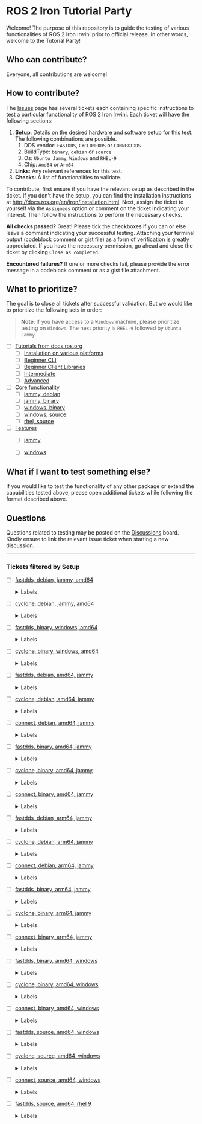 # ROS 2 Iron Tutorial Party
Welcome! The purpose of this repository is to guide the testing of various functionalities of ROS 2 Iron Irwini prior to official release.
In other words, welcome to the Tutorial Party!

## Who can contribute?
Everyone, all contributions are welcome!

## How to contribute?
The [Issues](https://github.com/osrf/ros2_test_cases/issues) page has several tickets each containing specific instructions to test a particular functionality of ROS 2 Iron Irwini.
Each ticket will have the following sections:

1. **Setup**: Details on the desired hardware and software setup for this test. The following combinations are possible.
   1. DDS vendor: `FASTDDS`, `CYCLONEDDS` or `CONNEXTDDS`
   2. BuildType: `binary`, `debian` or `source`
   3. Os: `Ubuntu Jammy`, `Windows` and `RHEL-9`
   4. Chip: `Amd64` or `Arm64`
2. **Links**: Any relevant references for this test.
3. **Checks**: A list of functionalities to validate.

To contribute, first ensure if you have the relevant setup as described in the ticket.
If you don't have the setup, you can find the installation instructions at http://docs.ros.org/en/iron/Installation.html.
Next, assign the ticket to yourself via the `Assignees` option or comment on the ticket indicating your interest.
Then follow the instructions to perform the necessary checks.

**All checks passed?**
Great! Please tick the checkboxes if you can or else leave a comment indicating your successful testing. Attaching your terminal output (codeblock comment or gist file) as a form of verification is greatly appreciated.
If you have the necessary permission, go ahead and close the ticket by clicking `Close as completed`.

**Encountered failures?**
If one or more checks fail, please provide the error message in a codeblock comment or as a gist file attachment.

## What to prioritize?
The goal is to close all tickets after successful validation. But we would like to prioritize the following sets in order:

> **Note**: If you have access to a `Windows` machine, please prioritize testing on `Windows`. The next priority is `RHEL-9` followed by `Ubuntu Jammy`.

- [ ] [Tutorials from docs.ros.org](https://github.com/osrf/ros2_test_cases/issues?q=is%3Aissue+is%3Aopen+label%3Adocs)
  - [ ] [Installation on various platforms](https://github.com/osrf/ros2_test_cases/issues?q=is%3Aissue+is%3Aopen+label%3Ainstallation+)
  - [ ] [Beginner CLI](https://github.com/osrf/ros2_test_cases/issues?q=is%3Aopen+label%3Adocs+label%3Abeginner-cli-tools+)
  - [ ] [Beginner Client Libraries](https://github.com/osrf/ros2_test_cases/issues?q=is%3Aopen+label%3Adocs+label%3Abeginner-client-libraries+)
  - [ ] [Intermediate](https://github.com/osrf/ros2_test_cases/issues?q=is%3Aopen+label%3Adocs+label%3Aintermediate+)
  - [ ] [Advanced](https://github.com/osrf/ros2_test_cases/issues?q=is%3Aopen+label%3Adocs+label%3Aadvanced+)
- [ ] [Core functionality](https://github.com/osrf/ros2_test_cases/labels/core)
  - [ ] [jammy, debian](https://github.com/osrf/ros2_test_cases/issues?q=is%3Aissue+is%3Aopen+label%3Acore+label%3Ajammy+label%3Adebian)
  - [ ] [jammy, binary](https://github.com/osrf/ros2_test_cases/issues?q=is%3Aissue+is%3Aopen+label%3Acore+label%3Ajammy+label%3Abinary+)
  - [ ] [windows, binary](https://github.com/osrf/ros2_test_cases/issues?q=is%3Aissue+is%3Aopen+label%3Acore+label%3Awindows+label%3Abinary)
  - [ ] [windows, source]()
  - [ ] [rhel, source](https://github.com/osrf/ros2_test_cases/issues?q=is%3Aissue+is%3Aopen+label%3Acore+label%3A%22rhel+9%22+)
- [ ] [Features](https://github.com/osrf/ros2_test_cases/issues?q=is%3Aissue+is%3Aopen+label%3Afeature+)
  - [ ] [jammy](https://github.com/osrf/ros2_test_cases/issues?q=is%3Aissue+is%3Aopen+label%3Afeature+label%3Ajammy+)
  - [ ] [windows](https://github.com/osrf/ros2_test_cases/issues?q=is%3Aissue+is%3Aopen+label%3Afeature+label%3Awindows+)


## What if I want to test something else?
If you would like to test the functionality of any other package or extend the capabilities tested above, please open additional tickets while following the format described above.

## Questions
Questions related to testing may be posted on the [Discussions](https://github.com/osrf/ros2_test_cases/discussions) board. Kindly ensure to link the relevant issue ticket when starting a new discussion.

---

### Tickets filtered by Setup
- [ ] [fastdds, debian, jammy, amd64](https://github.com/osrf/ros2_test_cases/issues?q=is%3Aissue+is%3Aopen+label:%22fastdds%22+label:%22debian%22+label:%22jammy%22+label:%22amd64%22+label:%22generation-1%22)

  <details><summary>Labels</summary>

  - [ ] [tutorials](https://github.com/osrf/ros2_test_cases/issues?q=is%3Aissue+is%3Aopen+label:%22fastdds%22+label:%22debian%22+label:%22jammy%22+label:%22amd64%22+label:%22generation-1%22+label:%22tutorials%22)
  - [ ] [advanced](https://github.com/osrf/ros2_test_cases/issues?q=is%3Aissue+is%3Aopen+label:%22fastdds%22+label:%22debian%22+label:%22jammy%22+label:%22amd64%22+label:%22generation-1%22+label:%22advanced%22)
  - [ ] [security](https://github.com/osrf/ros2_test_cases/issues?q=is%3Aissue+is%3Aopen+label:%22fastdds%22+label:%22debian%22+label:%22jammy%22+label:%22amd64%22+label:%22generation-1%22+label:%22security%22)
  - [ ] [docs](https://github.com/osrf/ros2_test_cases/issues?q=is%3Aissue+is%3Aopen+label:%22fastdds%22+label:%22debian%22+label:%22jammy%22+label:%22amd64%22+label:%22generation-1%22+label:%22docs%22)
  - [ ] [intermediate](https://github.com/osrf/ros2_test_cases/issues?q=is%3Aissue+is%3Aopen+label:%22fastdds%22+label:%22debian%22+label:%22jammy%22+label:%22amd64%22+label:%22generation-1%22+label:%22intermediate%22)
  - [ ] [tf2](https://github.com/osrf/ros2_test_cases/issues?q=is%3Aissue+is%3Aopen+label:%22fastdds%22+label:%22debian%22+label:%22jammy%22+label:%22amd64%22+label:%22generation-1%22+label:%22tf2%22)
  - [ ] [urdf](https://github.com/osrf/ros2_test_cases/issues?q=is%3Aissue+is%3Aopen+label:%22fastdds%22+label:%22debian%22+label:%22jammy%22+label:%22amd64%22+label:%22generation-1%22+label:%22urdf%22)
  - [ ] [miscellaneous](https://github.com/osrf/ros2_test_cases/issues?q=is%3Aissue+is%3Aopen+label:%22fastdds%22+label:%22debian%22+label:%22jammy%22+label:%22amd64%22+label:%22generation-1%22+label:%22miscellaneous%22)
  - [ ] [testing](https://github.com/osrf/ros2_test_cases/issues?q=is%3Aissue+is%3Aopen+label:%22fastdds%22+label:%22debian%22+label:%22jammy%22+label:%22amd64%22+label:%22generation-1%22+label:%22testing%22)
  - [ ] [beginner-client-libraries](https://github.com/osrf/ros2_test_cases/issues?q=is%3Aissue+is%3Aopen+label:%22fastdds%22+label:%22debian%22+label:%22jammy%22+label:%22amd64%22+label:%22generation-1%22+label:%22beginner-client-libraries%22)
  - [ ] [beginner-cli-tools](https://github.com/osrf/ros2_test_cases/issues?q=is%3Aissue+is%3Aopen+label:%22fastdds%22+label:%22debian%22+label:%22jammy%22+label:%22amd64%22+label:%22generation-1%22+label:%22beginner-cli-tools%22)
  - [ ] [demos](https://github.com/osrf/ros2_test_cases/issues?q=is%3Aissue+is%3Aopen+label:%22fastdds%22+label:%22debian%22+label:%22jammy%22+label:%22amd64%22+label:%22generation-1%22+label:%22demos%22)
  - [ ] [writing-an-action-server-client](https://github.com/osrf/ros2_test_cases/issues?q=is%3Aissue+is%3Aopen+label:%22fastdds%22+label:%22debian%22+label:%22jammy%22+label:%22amd64%22+label:%22generation-1%22+label:%22writing-an-action-server-client%22)
  - [ ] [creating-a-workspace](https://github.com/osrf/ros2_test_cases/issues?q=is%3Aissue+is%3Aopen+label:%22fastdds%22+label:%22debian%22+label:%22jammy%22+label:%22amd64%22+label:%22generation-1%22+label:%22creating-a-workspace%22)
  - [ ] [actions](https://github.com/osrf/ros2_test_cases/issues?q=is%3Aissue+is%3Aopen+label:%22fastdds%22+label:%22debian%22+label:%22jammy%22+label:%22amd64%22+label:%22generation-1%22+label:%22actions%22)
  - [ ] [discovery-server](https://github.com/osrf/ros2_test_cases/issues?q=is%3Aissue+is%3Aopen+label:%22fastdds%22+label:%22debian%22+label:%22jammy%22+label:%22amd64%22+label:%22generation-1%22+label:%22discovery-server%22)
  - [ ] [fastdds-configuration](https://github.com/osrf/ros2_test_cases/issues?q=is%3Aissue+is%3Aopen+label:%22fastdds%22+label:%22debian%22+label:%22jammy%22+label:%22amd64%22+label:%22generation-1%22+label:%22fastdds-configuration%22)
  - [ ] [simulators](https://github.com/osrf/ros2_test_cases/issues?q=is%3Aissue+is%3Aopen+label:%22fastdds%22+label:%22debian%22+label:%22jammy%22+label:%22amd64%22+label:%22generation-1%22+label:%22simulators%22)
  - [ ] [introducing-turtlesim](https://github.com/osrf/ros2_test_cases/issues?q=is%3Aissue+is%3Aopen+label:%22fastdds%22+label:%22debian%22+label:%22jammy%22+label:%22amd64%22+label:%22generation-1%22+label:%22introducing-turtlesim%22)
  - [ ] [ros2bag](https://github.com/osrf/ros2_test_cases/issues?q=is%3Aissue+is%3Aopen+label:%22fastdds%22+label:%22debian%22+label:%22jammy%22+label:%22amd64%22+label:%22generation-1%22+label:%22ros2bag%22)
  - [ ] [recording-and-playing-back-data](https://github.com/osrf/ros2_test_cases/issues?q=is%3Aissue+is%3Aopen+label:%22fastdds%22+label:%22debian%22+label:%22jammy%22+label:%22amd64%22+label:%22generation-1%22+label:%22recording-and-playing-back-data%22)
  - [ ] [ignition](https://github.com/osrf/ros2_test_cases/issues?q=is%3Aissue+is%3Aopen+label:%22fastdds%22+label:%22debian%22+label:%22jammy%22+label:%22amd64%22+label:%22generation-1%22+label:%22ignition%22)
  - [ ] [topic-statistics-tutorial](https://github.com/osrf/ros2_test_cases/issues?q=is%3Aissue+is%3Aopen+label:%22fastdds%22+label:%22debian%22+label:%22jammy%22+label:%22amd64%22+label:%22generation-1%22+label:%22topic-statistics-tutorial%22)
  - [ ] [understanding-ros2-actions](https://github.com/osrf/ros2_test_cases/issues?q=is%3Aissue+is%3Aopen+label:%22fastdds%22+label:%22debian%22+label:%22jammy%22+label:%22amd64%22+label:%22generation-1%22+label:%22understanding-ros2-actions%22)
  - [ ] [understanding-ros2-nodes](https://github.com/osrf/ros2_test_cases/issues?q=is%3Aissue+is%3Aopen+label:%22fastdds%22+label:%22debian%22+label:%22jammy%22+label:%22amd64%22+label:%22generation-1%22+label:%22understanding-ros2-nodes%22)
  - [ ] [understanding-ros2-parameters](https://github.com/osrf/ros2_test_cases/issues?q=is%3Aissue+is%3Aopen+label:%22fastdds%22+label:%22debian%22+label:%22jammy%22+label:%22amd64%22+label:%22generation-1%22+label:%22understanding-ros2-parameters%22)
  - [ ] [understanding-ros2-services](https://github.com/osrf/ros2_test_cases/issues?q=is%3Aissue+is%3Aopen+label:%22fastdds%22+label:%22debian%22+label:%22jammy%22+label:%22amd64%22+label:%22generation-1%22+label:%22understanding-ros2-services%22)
  - [ ] [understanding-ros2-topics](https://github.com/osrf/ros2_test_cases/issues?q=is%3Aissue+is%3Aopen+label:%22fastdds%22+label:%22debian%22+label:%22jammy%22+label:%22amd64%22+label:%22generation-1%22+label:%22understanding-ros2-topics%22)
  - [ ] [using-rqt-console](https://github.com/osrf/ros2_test_cases/issues?q=is%3Aissue+is%3Aopen+label:%22fastdds%22+label:%22debian%22+label:%22jammy%22+label:%22amd64%22+label:%22generation-1%22+label:%22using-rqt-console%22)
  - [ ] [ros2cli](https://github.com/osrf/ros2_test_cases/issues?q=is%3Aissue+is%3Aopen+label:%22fastdds%22+label:%22debian%22+label:%22jammy%22+label:%22amd64%22+label:%22generation-1%22+label:%22ros2cli%22)
  - [ ] [feature](https://github.com/osrf/ros2_test_cases/issues?q=is%3Aissue+is%3Aopen+label:%22fastdds%22+label:%22debian%22+label:%22jammy%22+label:%22amd64%22+label:%22generation-1%22+label:%22feature%22)
  - [ ] [ros2action](https://github.com/osrf/ros2_test_cases/issues?q=is%3Aissue+is%3Aopen+label:%22fastdds%22+label:%22debian%22+label:%22jammy%22+label:%22amd64%22+label:%22generation-1%22+label:%22ros2action%22)
  - [ ] [executable](https://github.com/osrf/ros2_test_cases/issues?q=is%3Aissue+is%3Aopen+label:%22fastdds%22+label:%22debian%22+label:%22jammy%22+label:%22amd64%22+label:%22generation-1%22+label:%22executable%22)
  - [ ] [demos-py](https://github.com/osrf/ros2_test_cases/issues?q=is%3Aissue+is%3Aopen+label:%22fastdds%22+label:%22debian%22+label:%22jammy%22+label:%22amd64%22+label:%22generation-1%22+label:%22demos-py%22)
  - [ ] [ros2component](https://github.com/osrf/ros2_test_cases/issues?q=is%3Aissue+is%3Aopen+label:%22fastdds%22+label:%22debian%22+label:%22jammy%22+label:%22amd64%22+label:%22generation-1%22+label:%22ros2component%22)
  - [ ] [ros2daemon](https://github.com/osrf/ros2_test_cases/issues?q=is%3Aissue+is%3Aopen+label:%22fastdds%22+label:%22debian%22+label:%22jammy%22+label:%22amd64%22+label:%22generation-1%22+label:%22ros2daemon%22)
  - [ ] [ros2doctor](https://github.com/osrf/ros2_test_cases/issues?q=is%3Aissue+is%3Aopen+label:%22fastdds%22+label:%22debian%22+label:%22jammy%22+label:%22amd64%22+label:%22generation-1%22+label:%22ros2doctor%22)
  - [ ] [ros2interface](https://github.com/osrf/ros2_test_cases/issues?q=is%3Aissue+is%3Aopen+label:%22fastdds%22+label:%22debian%22+label:%22jammy%22+label:%22amd64%22+label:%22generation-1%22+label:%22ros2interface%22)
  - [ ] [ros2launch](https://github.com/osrf/ros2_test_cases/issues?q=is%3Aissue+is%3Aopen+label:%22fastdds%22+label:%22debian%22+label:%22jammy%22+label:%22amd64%22+label:%22generation-1%22+label:%22ros2launch%22)
  - [ ] [ros2multicast](https://github.com/osrf/ros2_test_cases/issues?q=is%3Aissue+is%3Aopen+label:%22fastdds%22+label:%22debian%22+label:%22jammy%22+label:%22amd64%22+label:%22generation-1%22+label:%22ros2multicast%22)
  - [ ] [ros2node](https://github.com/osrf/ros2_test_cases/issues?q=is%3Aissue+is%3Aopen+label:%22fastdds%22+label:%22debian%22+label:%22jammy%22+label:%22amd64%22+label:%22generation-1%22+label:%22ros2node%22)
  - [ ] [ros2param](https://github.com/osrf/ros2_test_cases/issues?q=is%3Aissue+is%3Aopen+label:%22fastdds%22+label:%22debian%22+label:%22jammy%22+label:%22amd64%22+label:%22generation-1%22+label:%22ros2param%22)
  - [ ] [ros2pkg](https://github.com/osrf/ros2_test_cases/issues?q=is%3Aissue+is%3Aopen+label:%22fastdds%22+label:%22debian%22+label:%22jammy%22+label:%22amd64%22+label:%22generation-1%22+label:%22ros2pkg%22)
  - [ ] [ros2run](https://github.com/osrf/ros2_test_cases/issues?q=is%3Aissue+is%3Aopen+label:%22fastdds%22+label:%22debian%22+label:%22jammy%22+label:%22amd64%22+label:%22generation-1%22+label:%22ros2run%22)
  - [ ] [ros2security](https://github.com/osrf/ros2_test_cases/issues?q=is%3Aissue+is%3Aopen+label:%22fastdds%22+label:%22debian%22+label:%22jammy%22+label:%22amd64%22+label:%22generation-1%22+label:%22ros2security%22)
  - [ ] [linux](https://github.com/osrf/ros2_test_cases/issues?q=is%3Aissue+is%3Aopen+label:%22fastdds%22+label:%22debian%22+label:%22jammy%22+label:%22amd64%22+label:%22generation-1%22+label:%22linux%22)
  - [ ] [ros2service](https://github.com/osrf/ros2_test_cases/issues?q=is%3Aissue+is%3Aopen+label:%22fastdds%22+label:%22debian%22+label:%22jammy%22+label:%22amd64%22+label:%22generation-1%22+label:%22ros2service%22)
  - [ ] [ros2topic](https://github.com/osrf/ros2_test_cases/issues?q=is%3Aissue+is%3Aopen+label:%22fastdds%22+label:%22debian%22+label:%22jammy%22+label:%22amd64%22+label:%22generation-1%22+label:%22ros2topic%22)
  - [ ] [ros2wtf](https://github.com/osrf/ros2_test_cases/issues?q=is%3Aissue+is%3Aopen+label:%22fastdds%22+label:%22debian%22+label:%22jammy%22+label:%22amd64%22+label:%22generation-1%22+label:%22ros2wtf%22)
  - [ ] [lifecycle](https://github.com/osrf/ros2_test_cases/issues?q=is%3Aissue+is%3Aopen+label:%22fastdds%22+label:%22debian%22+label:%22jammy%22+label:%22amd64%22+label:%22generation-1%22+label:%22lifecycle%22)
  - [ ] [qos](https://github.com/osrf/ros2_test_cases/issues?q=is%3Aissue+is%3Aopen+label:%22fastdds%22+label:%22debian%22+label:%22jammy%22+label:%22amd64%22+label:%22generation-1%22+label:%22qos%22)
  - [ ] [ros1_bridge](https://github.com/osrf/ros2_test_cases/issues?q=is%3Aissue+is%3Aopen+label:%22fastdds%22+label:%22debian%22+label:%22jammy%22+label:%22amd64%22+label:%22generation-1%22+label:%22ros1_bridge%22)
  - [ ] [development](https://github.com/osrf/ros2_test_cases/issues?q=is%3Aissue+is%3Aopen+label:%22fastdds%22+label:%22debian%22+label:%22jammy%22+label:%22amd64%22+label:%22generation-1%22+label:%22development%22)
  - [ ] [topic_monitor](https://github.com/osrf/ros2_test_cases/issues?q=is%3Aissue+is%3Aopen+label:%22fastdds%22+label:%22debian%22+label:%22jammy%22+label:%22amd64%22+label:%22generation-1%22+label:%22topic_monitor%22)

  </details>

- [ ] [cyclone, debian, jammy, amd64](https://github.com/osrf/ros2_test_cases/issues?q=is%3Aissue+is%3Aopen+label:%22cyclone%22+label:%22debian%22+label:%22jammy%22+label:%22amd64%22+label:%22generation-1%22)

  <details><summary>Labels</summary>

  - [ ] [ros2cli](https://github.com/osrf/ros2_test_cases/issues?q=is%3Aissue+is%3Aopen+label:%22cyclone%22+label:%22debian%22+label:%22jammy%22+label:%22amd64%22+label:%22generation-1%22+label:%22ros2cli%22)
  - [ ] [feature](https://github.com/osrf/ros2_test_cases/issues?q=is%3Aissue+is%3Aopen+label:%22cyclone%22+label:%22debian%22+label:%22jammy%22+label:%22amd64%22+label:%22generation-1%22+label:%22feature%22)
  - [ ] [ros2action](https://github.com/osrf/ros2_test_cases/issues?q=is%3Aissue+is%3Aopen+label:%22cyclone%22+label:%22debian%22+label:%22jammy%22+label:%22amd64%22+label:%22generation-1%22+label:%22ros2action%22)
  - [ ] [executable](https://github.com/osrf/ros2_test_cases/issues?q=is%3Aissue+is%3Aopen+label:%22cyclone%22+label:%22debian%22+label:%22jammy%22+label:%22amd64%22+label:%22generation-1%22+label:%22executable%22)
  - [ ] [demos-py](https://github.com/osrf/ros2_test_cases/issues?q=is%3Aissue+is%3Aopen+label:%22cyclone%22+label:%22debian%22+label:%22jammy%22+label:%22amd64%22+label:%22generation-1%22+label:%22demos-py%22)
  - [ ] [ros2bag](https://github.com/osrf/ros2_test_cases/issues?q=is%3Aissue+is%3Aopen+label:%22cyclone%22+label:%22debian%22+label:%22jammy%22+label:%22amd64%22+label:%22generation-1%22+label:%22ros2bag%22)
  - [ ] [ros2component](https://github.com/osrf/ros2_test_cases/issues?q=is%3Aissue+is%3Aopen+label:%22cyclone%22+label:%22debian%22+label:%22jammy%22+label:%22amd64%22+label:%22generation-1%22+label:%22ros2component%22)
  - [ ] [ros2daemon](https://github.com/osrf/ros2_test_cases/issues?q=is%3Aissue+is%3Aopen+label:%22cyclone%22+label:%22debian%22+label:%22jammy%22+label:%22amd64%22+label:%22generation-1%22+label:%22ros2daemon%22)
  - [ ] [ros2doctor](https://github.com/osrf/ros2_test_cases/issues?q=is%3Aissue+is%3Aopen+label:%22cyclone%22+label:%22debian%22+label:%22jammy%22+label:%22amd64%22+label:%22generation-1%22+label:%22ros2doctor%22)
  - [ ] [ros2interface](https://github.com/osrf/ros2_test_cases/issues?q=is%3Aissue+is%3Aopen+label:%22cyclone%22+label:%22debian%22+label:%22jammy%22+label:%22amd64%22+label:%22generation-1%22+label:%22ros2interface%22)
  - [ ] [ros2launch](https://github.com/osrf/ros2_test_cases/issues?q=is%3Aissue+is%3Aopen+label:%22cyclone%22+label:%22debian%22+label:%22jammy%22+label:%22amd64%22+label:%22generation-1%22+label:%22ros2launch%22)
  - [ ] [ros2multicast](https://github.com/osrf/ros2_test_cases/issues?q=is%3Aissue+is%3Aopen+label:%22cyclone%22+label:%22debian%22+label:%22jammy%22+label:%22amd64%22+label:%22generation-1%22+label:%22ros2multicast%22)
  - [ ] [ros2node](https://github.com/osrf/ros2_test_cases/issues?q=is%3Aissue+is%3Aopen+label:%22cyclone%22+label:%22debian%22+label:%22jammy%22+label:%22amd64%22+label:%22generation-1%22+label:%22ros2node%22)
  - [ ] [ros2param](https://github.com/osrf/ros2_test_cases/issues?q=is%3Aissue+is%3Aopen+label:%22cyclone%22+label:%22debian%22+label:%22jammy%22+label:%22amd64%22+label:%22generation-1%22+label:%22ros2param%22)
  - [ ] [ros2pkg](https://github.com/osrf/ros2_test_cases/issues?q=is%3Aissue+is%3Aopen+label:%22cyclone%22+label:%22debian%22+label:%22jammy%22+label:%22amd64%22+label:%22generation-1%22+label:%22ros2pkg%22)
  - [ ] [ros2run](https://github.com/osrf/ros2_test_cases/issues?q=is%3Aissue+is%3Aopen+label:%22cyclone%22+label:%22debian%22+label:%22jammy%22+label:%22amd64%22+label:%22generation-1%22+label:%22ros2run%22)
  - [ ] [ros2security](https://github.com/osrf/ros2_test_cases/issues?q=is%3Aissue+is%3Aopen+label:%22cyclone%22+label:%22debian%22+label:%22jammy%22+label:%22amd64%22+label:%22generation-1%22+label:%22ros2security%22)
  - [ ] [linux](https://github.com/osrf/ros2_test_cases/issues?q=is%3Aissue+is%3Aopen+label:%22cyclone%22+label:%22debian%22+label:%22jammy%22+label:%22amd64%22+label:%22generation-1%22+label:%22linux%22)
  - [ ] [ros2service](https://github.com/osrf/ros2_test_cases/issues?q=is%3Aissue+is%3Aopen+label:%22cyclone%22+label:%22debian%22+label:%22jammy%22+label:%22amd64%22+label:%22generation-1%22+label:%22ros2service%22)
  - [ ] [ros2topic](https://github.com/osrf/ros2_test_cases/issues?q=is%3Aissue+is%3Aopen+label:%22cyclone%22+label:%22debian%22+label:%22jammy%22+label:%22amd64%22+label:%22generation-1%22+label:%22ros2topic%22)
  - [ ] [ros2wtf](https://github.com/osrf/ros2_test_cases/issues?q=is%3Aissue+is%3Aopen+label:%22cyclone%22+label:%22debian%22+label:%22jammy%22+label:%22amd64%22+label:%22generation-1%22+label:%22ros2wtf%22)
  - [ ] [lifecycle](https://github.com/osrf/ros2_test_cases/issues?q=is%3Aissue+is%3Aopen+label:%22cyclone%22+label:%22debian%22+label:%22jammy%22+label:%22amd64%22+label:%22generation-1%22+label:%22lifecycle%22)
  - [ ] [qos](https://github.com/osrf/ros2_test_cases/issues?q=is%3Aissue+is%3Aopen+label:%22cyclone%22+label:%22debian%22+label:%22jammy%22+label:%22amd64%22+label:%22generation-1%22+label:%22qos%22)
  - [ ] [ros1_bridge](https://github.com/osrf/ros2_test_cases/issues?q=is%3Aissue+is%3Aopen+label:%22cyclone%22+label:%22debian%22+label:%22jammy%22+label:%22amd64%22+label:%22generation-1%22+label:%22ros1_bridge%22)
  - [ ] [development](https://github.com/osrf/ros2_test_cases/issues?q=is%3Aissue+is%3Aopen+label:%22cyclone%22+label:%22debian%22+label:%22jammy%22+label:%22amd64%22+label:%22generation-1%22+label:%22development%22)
  - [ ] [topic_monitor](https://github.com/osrf/ros2_test_cases/issues?q=is%3Aissue+is%3Aopen+label:%22cyclone%22+label:%22debian%22+label:%22jammy%22+label:%22amd64%22+label:%22generation-1%22+label:%22topic_monitor%22)

  </details>

- [ ] [fastdds, binary, windows, amd64](https://github.com/osrf/ros2_test_cases/issues?q=is%3Aissue+is%3Aopen+label:%22fastdds%22+label:%22binary%22+label:%22windows%22+label:%22amd64%22+label:%22generation-1%22)

  <details><summary>Labels</summary>

  - [ ] [ros2cli](https://github.com/osrf/ros2_test_cases/issues?q=is%3Aissue+is%3Aopen+label:%22fastdds%22+label:%22binary%22+label:%22windows%22+label:%22amd64%22+label:%22generation-1%22+label:%22ros2cli%22)
  - [ ] [feature](https://github.com/osrf/ros2_test_cases/issues?q=is%3Aissue+is%3Aopen+label:%22fastdds%22+label:%22binary%22+label:%22windows%22+label:%22amd64%22+label:%22generation-1%22+label:%22feature%22)
  - [ ] [ros2action](https://github.com/osrf/ros2_test_cases/issues?q=is%3Aissue+is%3Aopen+label:%22fastdds%22+label:%22binary%22+label:%22windows%22+label:%22amd64%22+label:%22generation-1%22+label:%22ros2action%22)
  - [ ] [executable](https://github.com/osrf/ros2_test_cases/issues?q=is%3Aissue+is%3Aopen+label:%22fastdds%22+label:%22binary%22+label:%22windows%22+label:%22amd64%22+label:%22generation-1%22+label:%22executable%22)
  - [ ] [demos-py](https://github.com/osrf/ros2_test_cases/issues?q=is%3Aissue+is%3Aopen+label:%22fastdds%22+label:%22binary%22+label:%22windows%22+label:%22amd64%22+label:%22generation-1%22+label:%22demos-py%22)
  - [ ] [ros2bag](https://github.com/osrf/ros2_test_cases/issues?q=is%3Aissue+is%3Aopen+label:%22fastdds%22+label:%22binary%22+label:%22windows%22+label:%22amd64%22+label:%22generation-1%22+label:%22ros2bag%22)
  - [ ] [ros2component](https://github.com/osrf/ros2_test_cases/issues?q=is%3Aissue+is%3Aopen+label:%22fastdds%22+label:%22binary%22+label:%22windows%22+label:%22amd64%22+label:%22generation-1%22+label:%22ros2component%22)
  - [ ] [ros2daemon](https://github.com/osrf/ros2_test_cases/issues?q=is%3Aissue+is%3Aopen+label:%22fastdds%22+label:%22binary%22+label:%22windows%22+label:%22amd64%22+label:%22generation-1%22+label:%22ros2daemon%22)
  - [ ] [ros2doctor](https://github.com/osrf/ros2_test_cases/issues?q=is%3Aissue+is%3Aopen+label:%22fastdds%22+label:%22binary%22+label:%22windows%22+label:%22amd64%22+label:%22generation-1%22+label:%22ros2doctor%22)
  - [ ] [ros2interface](https://github.com/osrf/ros2_test_cases/issues?q=is%3Aissue+is%3Aopen+label:%22fastdds%22+label:%22binary%22+label:%22windows%22+label:%22amd64%22+label:%22generation-1%22+label:%22ros2interface%22)
  - [ ] [ros2launch](https://github.com/osrf/ros2_test_cases/issues?q=is%3Aissue+is%3Aopen+label:%22fastdds%22+label:%22binary%22+label:%22windows%22+label:%22amd64%22+label:%22generation-1%22+label:%22ros2launch%22)
  - [ ] [ros2multicast](https://github.com/osrf/ros2_test_cases/issues?q=is%3Aissue+is%3Aopen+label:%22fastdds%22+label:%22binary%22+label:%22windows%22+label:%22amd64%22+label:%22generation-1%22+label:%22ros2multicast%22)
  - [ ] [ros2node](https://github.com/osrf/ros2_test_cases/issues?q=is%3Aissue+is%3Aopen+label:%22fastdds%22+label:%22binary%22+label:%22windows%22+label:%22amd64%22+label:%22generation-1%22+label:%22ros2node%22)
  - [ ] [ros2param](https://github.com/osrf/ros2_test_cases/issues?q=is%3Aissue+is%3Aopen+label:%22fastdds%22+label:%22binary%22+label:%22windows%22+label:%22amd64%22+label:%22generation-1%22+label:%22ros2param%22)
  - [ ] [ros2pkg](https://github.com/osrf/ros2_test_cases/issues?q=is%3Aissue+is%3Aopen+label:%22fastdds%22+label:%22binary%22+label:%22windows%22+label:%22amd64%22+label:%22generation-1%22+label:%22ros2pkg%22)
  - [ ] [ros2run](https://github.com/osrf/ros2_test_cases/issues?q=is%3Aissue+is%3Aopen+label:%22fastdds%22+label:%22binary%22+label:%22windows%22+label:%22amd64%22+label:%22generation-1%22+label:%22ros2run%22)
  - [ ] [ros2security](https://github.com/osrf/ros2_test_cases/issues?q=is%3Aissue+is%3Aopen+label:%22fastdds%22+label:%22binary%22+label:%22windows%22+label:%22amd64%22+label:%22generation-1%22+label:%22ros2security%22)
  - [ ] [windows](https://github.com/osrf/ros2_test_cases/issues?q=is%3Aissue+is%3Aopen+label:%22fastdds%22+label:%22binary%22+label:%22windows%22+label:%22amd64%22+label:%22generation-1%22+label:%22windows%22)
  - [ ] [ros2service](https://github.com/osrf/ros2_test_cases/issues?q=is%3Aissue+is%3Aopen+label:%22fastdds%22+label:%22binary%22+label:%22windows%22+label:%22amd64%22+label:%22generation-1%22+label:%22ros2service%22)
  - [ ] [ros2topic](https://github.com/osrf/ros2_test_cases/issues?q=is%3Aissue+is%3Aopen+label:%22fastdds%22+label:%22binary%22+label:%22windows%22+label:%22amd64%22+label:%22generation-1%22+label:%22ros2topic%22)
  - [ ] [ros2wtf](https://github.com/osrf/ros2_test_cases/issues?q=is%3Aissue+is%3Aopen+label:%22fastdds%22+label:%22binary%22+label:%22windows%22+label:%22amd64%22+label:%22generation-1%22+label:%22ros2wtf%22)
  - [ ] [lifecycle](https://github.com/osrf/ros2_test_cases/issues?q=is%3Aissue+is%3Aopen+label:%22fastdds%22+label:%22binary%22+label:%22windows%22+label:%22amd64%22+label:%22generation-1%22+label:%22lifecycle%22)
  - [ ] [qos](https://github.com/osrf/ros2_test_cases/issues?q=is%3Aissue+is%3Aopen+label:%22fastdds%22+label:%22binary%22+label:%22windows%22+label:%22amd64%22+label:%22generation-1%22+label:%22qos%22)
  - [ ] [ros1_bridge](https://github.com/osrf/ros2_test_cases/issues?q=is%3Aissue+is%3Aopen+label:%22fastdds%22+label:%22binary%22+label:%22windows%22+label:%22amd64%22+label:%22generation-1%22+label:%22ros1_bridge%22)
  - [ ] [development](https://github.com/osrf/ros2_test_cases/issues?q=is%3Aissue+is%3Aopen+label:%22fastdds%22+label:%22binary%22+label:%22windows%22+label:%22amd64%22+label:%22generation-1%22+label:%22development%22)
  - [ ] [topic_monitor](https://github.com/osrf/ros2_test_cases/issues?q=is%3Aissue+is%3Aopen+label:%22fastdds%22+label:%22binary%22+label:%22windows%22+label:%22amd64%22+label:%22generation-1%22+label:%22topic_monitor%22)

  </details>

- [ ] [cyclone, binary, windows, amd64](https://github.com/osrf/ros2_test_cases/issues?q=is%3Aissue+is%3Aopen+label:%22cyclone%22+label:%22binary%22+label:%22windows%22+label:%22amd64%22+label:%22generation-1%22)

  <details><summary>Labels</summary>

  - [ ] [ros2cli](https://github.com/osrf/ros2_test_cases/issues?q=is%3Aissue+is%3Aopen+label:%22cyclone%22+label:%22binary%22+label:%22windows%22+label:%22amd64%22+label:%22generation-1%22+label:%22ros2cli%22)
  - [ ] [feature](https://github.com/osrf/ros2_test_cases/issues?q=is%3Aissue+is%3Aopen+label:%22cyclone%22+label:%22binary%22+label:%22windows%22+label:%22amd64%22+label:%22generation-1%22+label:%22feature%22)
  - [ ] [ros2action](https://github.com/osrf/ros2_test_cases/issues?q=is%3Aissue+is%3Aopen+label:%22cyclone%22+label:%22binary%22+label:%22windows%22+label:%22amd64%22+label:%22generation-1%22+label:%22ros2action%22)
  - [ ] [executable](https://github.com/osrf/ros2_test_cases/issues?q=is%3Aissue+is%3Aopen+label:%22cyclone%22+label:%22binary%22+label:%22windows%22+label:%22amd64%22+label:%22generation-1%22+label:%22executable%22)
  - [ ] [demos-py](https://github.com/osrf/ros2_test_cases/issues?q=is%3Aissue+is%3Aopen+label:%22cyclone%22+label:%22binary%22+label:%22windows%22+label:%22amd64%22+label:%22generation-1%22+label:%22demos-py%22)
  - [ ] [ros2bag](https://github.com/osrf/ros2_test_cases/issues?q=is%3Aissue+is%3Aopen+label:%22cyclone%22+label:%22binary%22+label:%22windows%22+label:%22amd64%22+label:%22generation-1%22+label:%22ros2bag%22)
  - [ ] [ros2component](https://github.com/osrf/ros2_test_cases/issues?q=is%3Aissue+is%3Aopen+label:%22cyclone%22+label:%22binary%22+label:%22windows%22+label:%22amd64%22+label:%22generation-1%22+label:%22ros2component%22)
  - [ ] [ros2daemon](https://github.com/osrf/ros2_test_cases/issues?q=is%3Aissue+is%3Aopen+label:%22cyclone%22+label:%22binary%22+label:%22windows%22+label:%22amd64%22+label:%22generation-1%22+label:%22ros2daemon%22)
  - [ ] [ros2doctor](https://github.com/osrf/ros2_test_cases/issues?q=is%3Aissue+is%3Aopen+label:%22cyclone%22+label:%22binary%22+label:%22windows%22+label:%22amd64%22+label:%22generation-1%22+label:%22ros2doctor%22)
  - [ ] [ros2interface](https://github.com/osrf/ros2_test_cases/issues?q=is%3Aissue+is%3Aopen+label:%22cyclone%22+label:%22binary%22+label:%22windows%22+label:%22amd64%22+label:%22generation-1%22+label:%22ros2interface%22)
  - [ ] [ros2launch](https://github.com/osrf/ros2_test_cases/issues?q=is%3Aissue+is%3Aopen+label:%22cyclone%22+label:%22binary%22+label:%22windows%22+label:%22amd64%22+label:%22generation-1%22+label:%22ros2launch%22)
  - [ ] [ros2multicast](https://github.com/osrf/ros2_test_cases/issues?q=is%3Aissue+is%3Aopen+label:%22cyclone%22+label:%22binary%22+label:%22windows%22+label:%22amd64%22+label:%22generation-1%22+label:%22ros2multicast%22)
  - [ ] [ros2node](https://github.com/osrf/ros2_test_cases/issues?q=is%3Aissue+is%3Aopen+label:%22cyclone%22+label:%22binary%22+label:%22windows%22+label:%22amd64%22+label:%22generation-1%22+label:%22ros2node%22)
  - [ ] [ros2param](https://github.com/osrf/ros2_test_cases/issues?q=is%3Aissue+is%3Aopen+label:%22cyclone%22+label:%22binary%22+label:%22windows%22+label:%22amd64%22+label:%22generation-1%22+label:%22ros2param%22)
  - [ ] [ros2pkg](https://github.com/osrf/ros2_test_cases/issues?q=is%3Aissue+is%3Aopen+label:%22cyclone%22+label:%22binary%22+label:%22windows%22+label:%22amd64%22+label:%22generation-1%22+label:%22ros2pkg%22)
  - [ ] [ros2run](https://github.com/osrf/ros2_test_cases/issues?q=is%3Aissue+is%3Aopen+label:%22cyclone%22+label:%22binary%22+label:%22windows%22+label:%22amd64%22+label:%22generation-1%22+label:%22ros2run%22)
  - [ ] [ros2security](https://github.com/osrf/ros2_test_cases/issues?q=is%3Aissue+is%3Aopen+label:%22cyclone%22+label:%22binary%22+label:%22windows%22+label:%22amd64%22+label:%22generation-1%22+label:%22ros2security%22)
  - [ ] [windows](https://github.com/osrf/ros2_test_cases/issues?q=is%3Aissue+is%3Aopen+label:%22cyclone%22+label:%22binary%22+label:%22windows%22+label:%22amd64%22+label:%22generation-1%22+label:%22windows%22)
  - [ ] [ros2service](https://github.com/osrf/ros2_test_cases/issues?q=is%3Aissue+is%3Aopen+label:%22cyclone%22+label:%22binary%22+label:%22windows%22+label:%22amd64%22+label:%22generation-1%22+label:%22ros2service%22)
  - [ ] [ros2topic](https://github.com/osrf/ros2_test_cases/issues?q=is%3Aissue+is%3Aopen+label:%22cyclone%22+label:%22binary%22+label:%22windows%22+label:%22amd64%22+label:%22generation-1%22+label:%22ros2topic%22)
  - [ ] [ros2wtf](https://github.com/osrf/ros2_test_cases/issues?q=is%3Aissue+is%3Aopen+label:%22cyclone%22+label:%22binary%22+label:%22windows%22+label:%22amd64%22+label:%22generation-1%22+label:%22ros2wtf%22)
  - [ ] [lifecycle](https://github.com/osrf/ros2_test_cases/issues?q=is%3Aissue+is%3Aopen+label:%22cyclone%22+label:%22binary%22+label:%22windows%22+label:%22amd64%22+label:%22generation-1%22+label:%22lifecycle%22)
  - [ ] [qos](https://github.com/osrf/ros2_test_cases/issues?q=is%3Aissue+is%3Aopen+label:%22cyclone%22+label:%22binary%22+label:%22windows%22+label:%22amd64%22+label:%22generation-1%22+label:%22qos%22)
  - [ ] [ros1_bridge](https://github.com/osrf/ros2_test_cases/issues?q=is%3Aissue+is%3Aopen+label:%22cyclone%22+label:%22binary%22+label:%22windows%22+label:%22amd64%22+label:%22generation-1%22+label:%22ros1_bridge%22)
  - [ ] [development](https://github.com/osrf/ros2_test_cases/issues?q=is%3Aissue+is%3Aopen+label:%22cyclone%22+label:%22binary%22+label:%22windows%22+label:%22amd64%22+label:%22generation-1%22+label:%22development%22)
  - [ ] [topic_monitor](https://github.com/osrf/ros2_test_cases/issues?q=is%3Aissue+is%3Aopen+label:%22cyclone%22+label:%22binary%22+label:%22windows%22+label:%22amd64%22+label:%22generation-1%22+label:%22topic_monitor%22)

  </details>

- [ ] [fastdds, debian, amd64, jammy](https://github.com/osrf/ros2_test_cases/issues?q=is%3Aissue+is%3Aopen+label:%22fastdds%22+label:%22debian%22+label:%22amd64%22+label:%22jammy%22+label:%22generation-1%22)

  <details><summary>Labels</summary>

  - [ ] [installation](https://github.com/osrf/ros2_test_cases/issues?q=is%3Aissue+is%3Aopen+label:%22fastdds%22+label:%22debian%22+label:%22amd64%22+label:%22jammy%22+label:%22generation-1%22+label:%22installation%22)
  - [ ] [core](https://github.com/osrf/ros2_test_cases/issues?q=is%3Aissue+is%3Aopen+label:%22fastdds%22+label:%22debian%22+label:%22amd64%22+label:%22jammy%22+label:%22generation-1%22+label:%22core%22)
  - [ ] [overlays](https://github.com/osrf/ros2_test_cases/issues?q=is%3Aissue+is%3Aopen+label:%22fastdds%22+label:%22debian%22+label:%22amd64%22+label:%22jammy%22+label:%22generation-1%22+label:%22overlays%22)
  - [ ] [ros2cli](https://github.com/osrf/ros2_test_cases/issues?q=is%3Aissue+is%3Aopen+label:%22fastdds%22+label:%22debian%22+label:%22amd64%22+label:%22jammy%22+label:%22generation-1%22+label:%22ros2cli%22)
  - [ ] [local](https://github.com/osrf/ros2_test_cases/issues?q=is%3Aissue+is%3Aopen+label:%22fastdds%22+label:%22debian%22+label:%22amd64%22+label:%22jammy%22+label:%22generation-1%22+label:%22local%22)
  - [ ] [rqt](https://github.com/osrf/ros2_test_cases/issues?q=is%3Aissue+is%3Aopen+label:%22fastdds%22+label:%22debian%22+label:%22amd64%22+label:%22jammy%22+label:%22generation-1%22+label:%22rqt%22)
  - [ ] [visualization](https://github.com/osrf/ros2_test_cases/issues?q=is%3Aissue+is%3Aopen+label:%22fastdds%22+label:%22debian%22+label:%22amd64%22+label:%22jammy%22+label:%22generation-1%22+label:%22visualization%22)
  - [ ] [rviz](https://github.com/osrf/ros2_test_cases/issues?q=is%3Aissue+is%3Aopen+label:%22fastdds%22+label:%22debian%22+label:%22amd64%22+label:%22jammy%22+label:%22generation-1%22+label:%22rviz%22)

  </details>

- [ ] [cyclone, debian, amd64, jammy](https://github.com/osrf/ros2_test_cases/issues?q=is%3Aissue+is%3Aopen+label:%22cyclone%22+label:%22debian%22+label:%22amd64%22+label:%22jammy%22+label:%22generation-1%22)

  <details><summary>Labels</summary>

  - [ ] [installation](https://github.com/osrf/ros2_test_cases/issues?q=is%3Aissue+is%3Aopen+label:%22cyclone%22+label:%22debian%22+label:%22amd64%22+label:%22jammy%22+label:%22generation-1%22+label:%22installation%22)
  - [ ] [core](https://github.com/osrf/ros2_test_cases/issues?q=is%3Aissue+is%3Aopen+label:%22cyclone%22+label:%22debian%22+label:%22amd64%22+label:%22jammy%22+label:%22generation-1%22+label:%22core%22)
  - [ ] [overlays](https://github.com/osrf/ros2_test_cases/issues?q=is%3Aissue+is%3Aopen+label:%22cyclone%22+label:%22debian%22+label:%22amd64%22+label:%22jammy%22+label:%22generation-1%22+label:%22overlays%22)
  - [ ] [ros2cli](https://github.com/osrf/ros2_test_cases/issues?q=is%3Aissue+is%3Aopen+label:%22cyclone%22+label:%22debian%22+label:%22amd64%22+label:%22jammy%22+label:%22generation-1%22+label:%22ros2cli%22)
  - [ ] [local](https://github.com/osrf/ros2_test_cases/issues?q=is%3Aissue+is%3Aopen+label:%22cyclone%22+label:%22debian%22+label:%22amd64%22+label:%22jammy%22+label:%22generation-1%22+label:%22local%22)
  - [ ] [rqt](https://github.com/osrf/ros2_test_cases/issues?q=is%3Aissue+is%3Aopen+label:%22cyclone%22+label:%22debian%22+label:%22amd64%22+label:%22jammy%22+label:%22generation-1%22+label:%22rqt%22)
  - [ ] [visualization](https://github.com/osrf/ros2_test_cases/issues?q=is%3Aissue+is%3Aopen+label:%22cyclone%22+label:%22debian%22+label:%22amd64%22+label:%22jammy%22+label:%22generation-1%22+label:%22visualization%22)
  - [ ] [rviz](https://github.com/osrf/ros2_test_cases/issues?q=is%3Aissue+is%3Aopen+label:%22cyclone%22+label:%22debian%22+label:%22amd64%22+label:%22jammy%22+label:%22generation-1%22+label:%22rviz%22)

  </details>

- [ ] [connext, debian, amd64, jammy](https://github.com/osrf/ros2_test_cases/issues?q=is%3Aissue+is%3Aopen+label:%22connext%22+label:%22debian%22+label:%22amd64%22+label:%22jammy%22+label:%22generation-1%22)

  <details><summary>Labels</summary>

  - [ ] [installation](https://github.com/osrf/ros2_test_cases/issues?q=is%3Aissue+is%3Aopen+label:%22connext%22+label:%22debian%22+label:%22amd64%22+label:%22jammy%22+label:%22generation-1%22+label:%22installation%22)
  - [ ] [core](https://github.com/osrf/ros2_test_cases/issues?q=is%3Aissue+is%3Aopen+label:%22connext%22+label:%22debian%22+label:%22amd64%22+label:%22jammy%22+label:%22generation-1%22+label:%22core%22)
  - [ ] [overlays](https://github.com/osrf/ros2_test_cases/issues?q=is%3Aissue+is%3Aopen+label:%22connext%22+label:%22debian%22+label:%22amd64%22+label:%22jammy%22+label:%22generation-1%22+label:%22overlays%22)
  - [ ] [ros2cli](https://github.com/osrf/ros2_test_cases/issues?q=is%3Aissue+is%3Aopen+label:%22connext%22+label:%22debian%22+label:%22amd64%22+label:%22jammy%22+label:%22generation-1%22+label:%22ros2cli%22)
  - [ ] [local](https://github.com/osrf/ros2_test_cases/issues?q=is%3Aissue+is%3Aopen+label:%22connext%22+label:%22debian%22+label:%22amd64%22+label:%22jammy%22+label:%22generation-1%22+label:%22local%22)
  - [ ] [rqt](https://github.com/osrf/ros2_test_cases/issues?q=is%3Aissue+is%3Aopen+label:%22connext%22+label:%22debian%22+label:%22amd64%22+label:%22jammy%22+label:%22generation-1%22+label:%22rqt%22)
  - [ ] [visualization](https://github.com/osrf/ros2_test_cases/issues?q=is%3Aissue+is%3Aopen+label:%22connext%22+label:%22debian%22+label:%22amd64%22+label:%22jammy%22+label:%22generation-1%22+label:%22visualization%22)
  - [ ] [rviz](https://github.com/osrf/ros2_test_cases/issues?q=is%3Aissue+is%3Aopen+label:%22connext%22+label:%22debian%22+label:%22amd64%22+label:%22jammy%22+label:%22generation-1%22+label:%22rviz%22)

  </details>

- [ ] [fastdds, binary, amd64, jammy](https://github.com/osrf/ros2_test_cases/issues?q=is%3Aissue+is%3Aopen+label:%22fastdds%22+label:%22binary%22+label:%22amd64%22+label:%22jammy%22+label:%22generation-1%22)

  <details><summary>Labels</summary>

  - [ ] [installation](https://github.com/osrf/ros2_test_cases/issues?q=is%3Aissue+is%3Aopen+label:%22fastdds%22+label:%22binary%22+label:%22amd64%22+label:%22jammy%22+label:%22generation-1%22+label:%22installation%22)
  - [ ] [core](https://github.com/osrf/ros2_test_cases/issues?q=is%3Aissue+is%3Aopen+label:%22fastdds%22+label:%22binary%22+label:%22amd64%22+label:%22jammy%22+label:%22generation-1%22+label:%22core%22)
  - [ ] [overlays](https://github.com/osrf/ros2_test_cases/issues?q=is%3Aissue+is%3Aopen+label:%22fastdds%22+label:%22binary%22+label:%22amd64%22+label:%22jammy%22+label:%22generation-1%22+label:%22overlays%22)
  - [ ] [ros2cli](https://github.com/osrf/ros2_test_cases/issues?q=is%3Aissue+is%3Aopen+label:%22fastdds%22+label:%22binary%22+label:%22amd64%22+label:%22jammy%22+label:%22generation-1%22+label:%22ros2cli%22)
  - [ ] [local](https://github.com/osrf/ros2_test_cases/issues?q=is%3Aissue+is%3Aopen+label:%22fastdds%22+label:%22binary%22+label:%22amd64%22+label:%22jammy%22+label:%22generation-1%22+label:%22local%22)
  - [ ] [rqt](https://github.com/osrf/ros2_test_cases/issues?q=is%3Aissue+is%3Aopen+label:%22fastdds%22+label:%22binary%22+label:%22amd64%22+label:%22jammy%22+label:%22generation-1%22+label:%22rqt%22)
  - [ ] [visualization](https://github.com/osrf/ros2_test_cases/issues?q=is%3Aissue+is%3Aopen+label:%22fastdds%22+label:%22binary%22+label:%22amd64%22+label:%22jammy%22+label:%22generation-1%22+label:%22visualization%22)
  - [ ] [rviz](https://github.com/osrf/ros2_test_cases/issues?q=is%3Aissue+is%3Aopen+label:%22fastdds%22+label:%22binary%22+label:%22amd64%22+label:%22jammy%22+label:%22generation-1%22+label:%22rviz%22)

  </details>

- [ ] [cyclone, binary, amd64, jammy](https://github.com/osrf/ros2_test_cases/issues?q=is%3Aissue+is%3Aopen+label:%22cyclone%22+label:%22binary%22+label:%22amd64%22+label:%22jammy%22+label:%22generation-1%22)

  <details><summary>Labels</summary>

  - [ ] [installation](https://github.com/osrf/ros2_test_cases/issues?q=is%3Aissue+is%3Aopen+label:%22cyclone%22+label:%22binary%22+label:%22amd64%22+label:%22jammy%22+label:%22generation-1%22+label:%22installation%22)
  - [ ] [core](https://github.com/osrf/ros2_test_cases/issues?q=is%3Aissue+is%3Aopen+label:%22cyclone%22+label:%22binary%22+label:%22amd64%22+label:%22jammy%22+label:%22generation-1%22+label:%22core%22)
  - [ ] [overlays](https://github.com/osrf/ros2_test_cases/issues?q=is%3Aissue+is%3Aopen+label:%22cyclone%22+label:%22binary%22+label:%22amd64%22+label:%22jammy%22+label:%22generation-1%22+label:%22overlays%22)
  - [ ] [ros2cli](https://github.com/osrf/ros2_test_cases/issues?q=is%3Aissue+is%3Aopen+label:%22cyclone%22+label:%22binary%22+label:%22amd64%22+label:%22jammy%22+label:%22generation-1%22+label:%22ros2cli%22)
  - [ ] [local](https://github.com/osrf/ros2_test_cases/issues?q=is%3Aissue+is%3Aopen+label:%22cyclone%22+label:%22binary%22+label:%22amd64%22+label:%22jammy%22+label:%22generation-1%22+label:%22local%22)
  - [ ] [rqt](https://github.com/osrf/ros2_test_cases/issues?q=is%3Aissue+is%3Aopen+label:%22cyclone%22+label:%22binary%22+label:%22amd64%22+label:%22jammy%22+label:%22generation-1%22+label:%22rqt%22)
  - [ ] [visualization](https://github.com/osrf/ros2_test_cases/issues?q=is%3Aissue+is%3Aopen+label:%22cyclone%22+label:%22binary%22+label:%22amd64%22+label:%22jammy%22+label:%22generation-1%22+label:%22visualization%22)
  - [ ] [rviz](https://github.com/osrf/ros2_test_cases/issues?q=is%3Aissue+is%3Aopen+label:%22cyclone%22+label:%22binary%22+label:%22amd64%22+label:%22jammy%22+label:%22generation-1%22+label:%22rviz%22)

  </details>

- [ ] [connext, binary, amd64, jammy](https://github.com/osrf/ros2_test_cases/issues?q=is%3Aissue+is%3Aopen+label:%22connext%22+label:%22binary%22+label:%22amd64%22+label:%22jammy%22+label:%22generation-1%22)

  <details><summary>Labels</summary>

  - [ ] [installation](https://github.com/osrf/ros2_test_cases/issues?q=is%3Aissue+is%3Aopen+label:%22connext%22+label:%22binary%22+label:%22amd64%22+label:%22jammy%22+label:%22generation-1%22+label:%22installation%22)
  - [ ] [core](https://github.com/osrf/ros2_test_cases/issues?q=is%3Aissue+is%3Aopen+label:%22connext%22+label:%22binary%22+label:%22amd64%22+label:%22jammy%22+label:%22generation-1%22+label:%22core%22)
  - [ ] [overlays](https://github.com/osrf/ros2_test_cases/issues?q=is%3Aissue+is%3Aopen+label:%22connext%22+label:%22binary%22+label:%22amd64%22+label:%22jammy%22+label:%22generation-1%22+label:%22overlays%22)
  - [ ] [ros2cli](https://github.com/osrf/ros2_test_cases/issues?q=is%3Aissue+is%3Aopen+label:%22connext%22+label:%22binary%22+label:%22amd64%22+label:%22jammy%22+label:%22generation-1%22+label:%22ros2cli%22)
  - [ ] [local](https://github.com/osrf/ros2_test_cases/issues?q=is%3Aissue+is%3Aopen+label:%22connext%22+label:%22binary%22+label:%22amd64%22+label:%22jammy%22+label:%22generation-1%22+label:%22local%22)
  - [ ] [rqt](https://github.com/osrf/ros2_test_cases/issues?q=is%3Aissue+is%3Aopen+label:%22connext%22+label:%22binary%22+label:%22amd64%22+label:%22jammy%22+label:%22generation-1%22+label:%22rqt%22)
  - [ ] [visualization](https://github.com/osrf/ros2_test_cases/issues?q=is%3Aissue+is%3Aopen+label:%22connext%22+label:%22binary%22+label:%22amd64%22+label:%22jammy%22+label:%22generation-1%22+label:%22visualization%22)
  - [ ] [rviz](https://github.com/osrf/ros2_test_cases/issues?q=is%3Aissue+is%3Aopen+label:%22connext%22+label:%22binary%22+label:%22amd64%22+label:%22jammy%22+label:%22generation-1%22+label:%22rviz%22)

  </details>

- [ ] [fastdds, debian, arm64, jammy](https://github.com/osrf/ros2_test_cases/issues?q=is%3Aissue+is%3Aopen+label:%22fastdds%22+label:%22debian%22+label:%22arm64%22+label:%22jammy%22+label:%22generation-1%22)

  <details><summary>Labels</summary>

  - [ ] [installation](https://github.com/osrf/ros2_test_cases/issues?q=is%3Aissue+is%3Aopen+label:%22fastdds%22+label:%22debian%22+label:%22arm64%22+label:%22jammy%22+label:%22generation-1%22+label:%22installation%22)
  - [ ] [core](https://github.com/osrf/ros2_test_cases/issues?q=is%3Aissue+is%3Aopen+label:%22fastdds%22+label:%22debian%22+label:%22arm64%22+label:%22jammy%22+label:%22generation-1%22+label:%22core%22)
  - [ ] [overlays](https://github.com/osrf/ros2_test_cases/issues?q=is%3Aissue+is%3Aopen+label:%22fastdds%22+label:%22debian%22+label:%22arm64%22+label:%22jammy%22+label:%22generation-1%22+label:%22overlays%22)
  - [ ] [ros2cli](https://github.com/osrf/ros2_test_cases/issues?q=is%3Aissue+is%3Aopen+label:%22fastdds%22+label:%22debian%22+label:%22arm64%22+label:%22jammy%22+label:%22generation-1%22+label:%22ros2cli%22)
  - [ ] [local](https://github.com/osrf/ros2_test_cases/issues?q=is%3Aissue+is%3Aopen+label:%22fastdds%22+label:%22debian%22+label:%22arm64%22+label:%22jammy%22+label:%22generation-1%22+label:%22local%22)
  - [ ] [rqt](https://github.com/osrf/ros2_test_cases/issues?q=is%3Aissue+is%3Aopen+label:%22fastdds%22+label:%22debian%22+label:%22arm64%22+label:%22jammy%22+label:%22generation-1%22+label:%22rqt%22)
  - [ ] [visualization](https://github.com/osrf/ros2_test_cases/issues?q=is%3Aissue+is%3Aopen+label:%22fastdds%22+label:%22debian%22+label:%22arm64%22+label:%22jammy%22+label:%22generation-1%22+label:%22visualization%22)
  - [ ] [rviz](https://github.com/osrf/ros2_test_cases/issues?q=is%3Aissue+is%3Aopen+label:%22fastdds%22+label:%22debian%22+label:%22arm64%22+label:%22jammy%22+label:%22generation-1%22+label:%22rviz%22)

  </details>

- [ ] [cyclone, debian, arm64, jammy](https://github.com/osrf/ros2_test_cases/issues?q=is%3Aissue+is%3Aopen+label:%22cyclone%22+label:%22debian%22+label:%22arm64%22+label:%22jammy%22+label:%22generation-1%22)

  <details><summary>Labels</summary>

  - [ ] [installation](https://github.com/osrf/ros2_test_cases/issues?q=is%3Aissue+is%3Aopen+label:%22cyclone%22+label:%22debian%22+label:%22arm64%22+label:%22jammy%22+label:%22generation-1%22+label:%22installation%22)
  - [ ] [core](https://github.com/osrf/ros2_test_cases/issues?q=is%3Aissue+is%3Aopen+label:%22cyclone%22+label:%22debian%22+label:%22arm64%22+label:%22jammy%22+label:%22generation-1%22+label:%22core%22)
  - [ ] [overlays](https://github.com/osrf/ros2_test_cases/issues?q=is%3Aissue+is%3Aopen+label:%22cyclone%22+label:%22debian%22+label:%22arm64%22+label:%22jammy%22+label:%22generation-1%22+label:%22overlays%22)
  - [ ] [ros2cli](https://github.com/osrf/ros2_test_cases/issues?q=is%3Aissue+is%3Aopen+label:%22cyclone%22+label:%22debian%22+label:%22arm64%22+label:%22jammy%22+label:%22generation-1%22+label:%22ros2cli%22)
  - [ ] [local](https://github.com/osrf/ros2_test_cases/issues?q=is%3Aissue+is%3Aopen+label:%22cyclone%22+label:%22debian%22+label:%22arm64%22+label:%22jammy%22+label:%22generation-1%22+label:%22local%22)
  - [ ] [rqt](https://github.com/osrf/ros2_test_cases/issues?q=is%3Aissue+is%3Aopen+label:%22cyclone%22+label:%22debian%22+label:%22arm64%22+label:%22jammy%22+label:%22generation-1%22+label:%22rqt%22)
  - [ ] [visualization](https://github.com/osrf/ros2_test_cases/issues?q=is%3Aissue+is%3Aopen+label:%22cyclone%22+label:%22debian%22+label:%22arm64%22+label:%22jammy%22+label:%22generation-1%22+label:%22visualization%22)
  - [ ] [rviz](https://github.com/osrf/ros2_test_cases/issues?q=is%3Aissue+is%3Aopen+label:%22cyclone%22+label:%22debian%22+label:%22arm64%22+label:%22jammy%22+label:%22generation-1%22+label:%22rviz%22)

  </details>

- [ ] [connext, debian, arm64, jammy](https://github.com/osrf/ros2_test_cases/issues?q=is%3Aissue+is%3Aopen+label:%22connext%22+label:%22debian%22+label:%22arm64%22+label:%22jammy%22+label:%22generation-1%22)

  <details><summary>Labels</summary>

  - [ ] [installation](https://github.com/osrf/ros2_test_cases/issues?q=is%3Aissue+is%3Aopen+label:%22connext%22+label:%22debian%22+label:%22arm64%22+label:%22jammy%22+label:%22generation-1%22+label:%22installation%22)
  - [ ] [core](https://github.com/osrf/ros2_test_cases/issues?q=is%3Aissue+is%3Aopen+label:%22connext%22+label:%22debian%22+label:%22arm64%22+label:%22jammy%22+label:%22generation-1%22+label:%22core%22)
  - [ ] [overlays](https://github.com/osrf/ros2_test_cases/issues?q=is%3Aissue+is%3Aopen+label:%22connext%22+label:%22debian%22+label:%22arm64%22+label:%22jammy%22+label:%22generation-1%22+label:%22overlays%22)
  - [ ] [ros2cli](https://github.com/osrf/ros2_test_cases/issues?q=is%3Aissue+is%3Aopen+label:%22connext%22+label:%22debian%22+label:%22arm64%22+label:%22jammy%22+label:%22generation-1%22+label:%22ros2cli%22)
  - [ ] [local](https://github.com/osrf/ros2_test_cases/issues?q=is%3Aissue+is%3Aopen+label:%22connext%22+label:%22debian%22+label:%22arm64%22+label:%22jammy%22+label:%22generation-1%22+label:%22local%22)
  - [ ] [rqt](https://github.com/osrf/ros2_test_cases/issues?q=is%3Aissue+is%3Aopen+label:%22connext%22+label:%22debian%22+label:%22arm64%22+label:%22jammy%22+label:%22generation-1%22+label:%22rqt%22)
  - [ ] [visualization](https://github.com/osrf/ros2_test_cases/issues?q=is%3Aissue+is%3Aopen+label:%22connext%22+label:%22debian%22+label:%22arm64%22+label:%22jammy%22+label:%22generation-1%22+label:%22visualization%22)
  - [ ] [rviz](https://github.com/osrf/ros2_test_cases/issues?q=is%3Aissue+is%3Aopen+label:%22connext%22+label:%22debian%22+label:%22arm64%22+label:%22jammy%22+label:%22generation-1%22+label:%22rviz%22)

  </details>

- [ ] [fastdds, binary, arm64, jammy](https://github.com/osrf/ros2_test_cases/issues?q=is%3Aissue+is%3Aopen+label:%22fastdds%22+label:%22binary%22+label:%22arm64%22+label:%22jammy%22+label:%22generation-1%22)

  <details><summary>Labels</summary>

  - [ ] [installation](https://github.com/osrf/ros2_test_cases/issues?q=is%3Aissue+is%3Aopen+label:%22fastdds%22+label:%22binary%22+label:%22arm64%22+label:%22jammy%22+label:%22generation-1%22+label:%22installation%22)
  - [ ] [core](https://github.com/osrf/ros2_test_cases/issues?q=is%3Aissue+is%3Aopen+label:%22fastdds%22+label:%22binary%22+label:%22arm64%22+label:%22jammy%22+label:%22generation-1%22+label:%22core%22)
  - [ ] [overlays](https://github.com/osrf/ros2_test_cases/issues?q=is%3Aissue+is%3Aopen+label:%22fastdds%22+label:%22binary%22+label:%22arm64%22+label:%22jammy%22+label:%22generation-1%22+label:%22overlays%22)
  - [ ] [ros2cli](https://github.com/osrf/ros2_test_cases/issues?q=is%3Aissue+is%3Aopen+label:%22fastdds%22+label:%22binary%22+label:%22arm64%22+label:%22jammy%22+label:%22generation-1%22+label:%22ros2cli%22)
  - [ ] [local](https://github.com/osrf/ros2_test_cases/issues?q=is%3Aissue+is%3Aopen+label:%22fastdds%22+label:%22binary%22+label:%22arm64%22+label:%22jammy%22+label:%22generation-1%22+label:%22local%22)
  - [ ] [rqt](https://github.com/osrf/ros2_test_cases/issues?q=is%3Aissue+is%3Aopen+label:%22fastdds%22+label:%22binary%22+label:%22arm64%22+label:%22jammy%22+label:%22generation-1%22+label:%22rqt%22)
  - [ ] [visualization](https://github.com/osrf/ros2_test_cases/issues?q=is%3Aissue+is%3Aopen+label:%22fastdds%22+label:%22binary%22+label:%22arm64%22+label:%22jammy%22+label:%22generation-1%22+label:%22visualization%22)
  - [ ] [rviz](https://github.com/osrf/ros2_test_cases/issues?q=is%3Aissue+is%3Aopen+label:%22fastdds%22+label:%22binary%22+label:%22arm64%22+label:%22jammy%22+label:%22generation-1%22+label:%22rviz%22)

  </details>

- [ ] [cyclone, binary, arm64, jammy](https://github.com/osrf/ros2_test_cases/issues?q=is%3Aissue+is%3Aopen+label:%22cyclone%22+label:%22binary%22+label:%22arm64%22+label:%22jammy%22+label:%22generation-1%22)

  <details><summary>Labels</summary>

  - [ ] [installation](https://github.com/osrf/ros2_test_cases/issues?q=is%3Aissue+is%3Aopen+label:%22cyclone%22+label:%22binary%22+label:%22arm64%22+label:%22jammy%22+label:%22generation-1%22+label:%22installation%22)
  - [ ] [core](https://github.com/osrf/ros2_test_cases/issues?q=is%3Aissue+is%3Aopen+label:%22cyclone%22+label:%22binary%22+label:%22arm64%22+label:%22jammy%22+label:%22generation-1%22+label:%22core%22)
  - [ ] [overlays](https://github.com/osrf/ros2_test_cases/issues?q=is%3Aissue+is%3Aopen+label:%22cyclone%22+label:%22binary%22+label:%22arm64%22+label:%22jammy%22+label:%22generation-1%22+label:%22overlays%22)
  - [ ] [ros2cli](https://github.com/osrf/ros2_test_cases/issues?q=is%3Aissue+is%3Aopen+label:%22cyclone%22+label:%22binary%22+label:%22arm64%22+label:%22jammy%22+label:%22generation-1%22+label:%22ros2cli%22)
  - [ ] [local](https://github.com/osrf/ros2_test_cases/issues?q=is%3Aissue+is%3Aopen+label:%22cyclone%22+label:%22binary%22+label:%22arm64%22+label:%22jammy%22+label:%22generation-1%22+label:%22local%22)
  - [ ] [rqt](https://github.com/osrf/ros2_test_cases/issues?q=is%3Aissue+is%3Aopen+label:%22cyclone%22+label:%22binary%22+label:%22arm64%22+label:%22jammy%22+label:%22generation-1%22+label:%22rqt%22)
  - [ ] [visualization](https://github.com/osrf/ros2_test_cases/issues?q=is%3Aissue+is%3Aopen+label:%22cyclone%22+label:%22binary%22+label:%22arm64%22+label:%22jammy%22+label:%22generation-1%22+label:%22visualization%22)
  - [ ] [rviz](https://github.com/osrf/ros2_test_cases/issues?q=is%3Aissue+is%3Aopen+label:%22cyclone%22+label:%22binary%22+label:%22arm64%22+label:%22jammy%22+label:%22generation-1%22+label:%22rviz%22)

  </details>

- [ ] [connext, binary, arm64, jammy](https://github.com/osrf/ros2_test_cases/issues?q=is%3Aissue+is%3Aopen+label:%22connext%22+label:%22binary%22+label:%22arm64%22+label:%22jammy%22+label:%22generation-1%22)

  <details><summary>Labels</summary>

  - [ ] [installation](https://github.com/osrf/ros2_test_cases/issues?q=is%3Aissue+is%3Aopen+label:%22connext%22+label:%22binary%22+label:%22arm64%22+label:%22jammy%22+label:%22generation-1%22+label:%22installation%22)
  - [ ] [core](https://github.com/osrf/ros2_test_cases/issues?q=is%3Aissue+is%3Aopen+label:%22connext%22+label:%22binary%22+label:%22arm64%22+label:%22jammy%22+label:%22generation-1%22+label:%22core%22)
  - [ ] [overlays](https://github.com/osrf/ros2_test_cases/issues?q=is%3Aissue+is%3Aopen+label:%22connext%22+label:%22binary%22+label:%22arm64%22+label:%22jammy%22+label:%22generation-1%22+label:%22overlays%22)
  - [ ] [ros2cli](https://github.com/osrf/ros2_test_cases/issues?q=is%3Aissue+is%3Aopen+label:%22connext%22+label:%22binary%22+label:%22arm64%22+label:%22jammy%22+label:%22generation-1%22+label:%22ros2cli%22)
  - [ ] [local](https://github.com/osrf/ros2_test_cases/issues?q=is%3Aissue+is%3Aopen+label:%22connext%22+label:%22binary%22+label:%22arm64%22+label:%22jammy%22+label:%22generation-1%22+label:%22local%22)
  - [ ] [rqt](https://github.com/osrf/ros2_test_cases/issues?q=is%3Aissue+is%3Aopen+label:%22connext%22+label:%22binary%22+label:%22arm64%22+label:%22jammy%22+label:%22generation-1%22+label:%22rqt%22)
  - [ ] [visualization](https://github.com/osrf/ros2_test_cases/issues?q=is%3Aissue+is%3Aopen+label:%22connext%22+label:%22binary%22+label:%22arm64%22+label:%22jammy%22+label:%22generation-1%22+label:%22visualization%22)
  - [ ] [rviz](https://github.com/osrf/ros2_test_cases/issues?q=is%3Aissue+is%3Aopen+label:%22connext%22+label:%22binary%22+label:%22arm64%22+label:%22jammy%22+label:%22generation-1%22+label:%22rviz%22)

  </details>

- [ ] [fastdds, binary, amd64, windows](https://github.com/osrf/ros2_test_cases/issues?q=is%3Aissue+is%3Aopen+label:%22fastdds%22+label:%22binary%22+label:%22amd64%22+label:%22windows%22+label:%22generation-1%22)

  <details><summary>Labels</summary>

  - [ ] [installation](https://github.com/osrf/ros2_test_cases/issues?q=is%3Aissue+is%3Aopen+label:%22fastdds%22+label:%22binary%22+label:%22amd64%22+label:%22windows%22+label:%22generation-1%22+label:%22installation%22)
  - [ ] [core](https://github.com/osrf/ros2_test_cases/issues?q=is%3Aissue+is%3Aopen+label:%22fastdds%22+label:%22binary%22+label:%22amd64%22+label:%22windows%22+label:%22generation-1%22+label:%22core%22)
  - [ ] [overlays](https://github.com/osrf/ros2_test_cases/issues?q=is%3Aissue+is%3Aopen+label:%22fastdds%22+label:%22binary%22+label:%22amd64%22+label:%22windows%22+label:%22generation-1%22+label:%22overlays%22)
  - [ ] [ros2cli](https://github.com/osrf/ros2_test_cases/issues?q=is%3Aissue+is%3Aopen+label:%22fastdds%22+label:%22binary%22+label:%22amd64%22+label:%22windows%22+label:%22generation-1%22+label:%22ros2cli%22)
  - [ ] [local](https://github.com/osrf/ros2_test_cases/issues?q=is%3Aissue+is%3Aopen+label:%22fastdds%22+label:%22binary%22+label:%22amd64%22+label:%22windows%22+label:%22generation-1%22+label:%22local%22)
  - [ ] [rqt](https://github.com/osrf/ros2_test_cases/issues?q=is%3Aissue+is%3Aopen+label:%22fastdds%22+label:%22binary%22+label:%22amd64%22+label:%22windows%22+label:%22generation-1%22+label:%22rqt%22)
  - [ ] [visualization](https://github.com/osrf/ros2_test_cases/issues?q=is%3Aissue+is%3Aopen+label:%22fastdds%22+label:%22binary%22+label:%22amd64%22+label:%22windows%22+label:%22generation-1%22+label:%22visualization%22)
  - [ ] [rviz](https://github.com/osrf/ros2_test_cases/issues?q=is%3Aissue+is%3Aopen+label:%22fastdds%22+label:%22binary%22+label:%22amd64%22+label:%22windows%22+label:%22generation-1%22+label:%22rviz%22)

  </details>

- [ ] [cyclone, binary, amd64, windows](https://github.com/osrf/ros2_test_cases/issues?q=is%3Aissue+is%3Aopen+label:%22cyclone%22+label:%22binary%22+label:%22amd64%22+label:%22windows%22+label:%22generation-1%22)

  <details><summary>Labels</summary>

  - [ ] [installation](https://github.com/osrf/ros2_test_cases/issues?q=is%3Aissue+is%3Aopen+label:%22cyclone%22+label:%22binary%22+label:%22amd64%22+label:%22windows%22+label:%22generation-1%22+label:%22installation%22)
  - [ ] [core](https://github.com/osrf/ros2_test_cases/issues?q=is%3Aissue+is%3Aopen+label:%22cyclone%22+label:%22binary%22+label:%22amd64%22+label:%22windows%22+label:%22generation-1%22+label:%22core%22)
  - [ ] [overlays](https://github.com/osrf/ros2_test_cases/issues?q=is%3Aissue+is%3Aopen+label:%22cyclone%22+label:%22binary%22+label:%22amd64%22+label:%22windows%22+label:%22generation-1%22+label:%22overlays%22)
  - [ ] [ros2cli](https://github.com/osrf/ros2_test_cases/issues?q=is%3Aissue+is%3Aopen+label:%22cyclone%22+label:%22binary%22+label:%22amd64%22+label:%22windows%22+label:%22generation-1%22+label:%22ros2cli%22)
  - [ ] [local](https://github.com/osrf/ros2_test_cases/issues?q=is%3Aissue+is%3Aopen+label:%22cyclone%22+label:%22binary%22+label:%22amd64%22+label:%22windows%22+label:%22generation-1%22+label:%22local%22)
  - [ ] [rqt](https://github.com/osrf/ros2_test_cases/issues?q=is%3Aissue+is%3Aopen+label:%22cyclone%22+label:%22binary%22+label:%22amd64%22+label:%22windows%22+label:%22generation-1%22+label:%22rqt%22)
  - [ ] [visualization](https://github.com/osrf/ros2_test_cases/issues?q=is%3Aissue+is%3Aopen+label:%22cyclone%22+label:%22binary%22+label:%22amd64%22+label:%22windows%22+label:%22generation-1%22+label:%22visualization%22)
  - [ ] [rviz](https://github.com/osrf/ros2_test_cases/issues?q=is%3Aissue+is%3Aopen+label:%22cyclone%22+label:%22binary%22+label:%22amd64%22+label:%22windows%22+label:%22generation-1%22+label:%22rviz%22)

  </details>

- [ ] [connext, binary, amd64, windows](https://github.com/osrf/ros2_test_cases/issues?q=is%3Aissue+is%3Aopen+label:%22connext%22+label:%22binary%22+label:%22amd64%22+label:%22windows%22+label:%22generation-1%22)

  <details><summary>Labels</summary>

  - [ ] [installation](https://github.com/osrf/ros2_test_cases/issues?q=is%3Aissue+is%3Aopen+label:%22connext%22+label:%22binary%22+label:%22amd64%22+label:%22windows%22+label:%22generation-1%22+label:%22installation%22)
  - [ ] [core](https://github.com/osrf/ros2_test_cases/issues?q=is%3Aissue+is%3Aopen+label:%22connext%22+label:%22binary%22+label:%22amd64%22+label:%22windows%22+label:%22generation-1%22+label:%22core%22)
  - [ ] [overlays](https://github.com/osrf/ros2_test_cases/issues?q=is%3Aissue+is%3Aopen+label:%22connext%22+label:%22binary%22+label:%22amd64%22+label:%22windows%22+label:%22generation-1%22+label:%22overlays%22)
  - [ ] [ros2cli](https://github.com/osrf/ros2_test_cases/issues?q=is%3Aissue+is%3Aopen+label:%22connext%22+label:%22binary%22+label:%22amd64%22+label:%22windows%22+label:%22generation-1%22+label:%22ros2cli%22)
  - [ ] [local](https://github.com/osrf/ros2_test_cases/issues?q=is%3Aissue+is%3Aopen+label:%22connext%22+label:%22binary%22+label:%22amd64%22+label:%22windows%22+label:%22generation-1%22+label:%22local%22)
  - [ ] [rqt](https://github.com/osrf/ros2_test_cases/issues?q=is%3Aissue+is%3Aopen+label:%22connext%22+label:%22binary%22+label:%22amd64%22+label:%22windows%22+label:%22generation-1%22+label:%22rqt%22)
  - [ ] [visualization](https://github.com/osrf/ros2_test_cases/issues?q=is%3Aissue+is%3Aopen+label:%22connext%22+label:%22binary%22+label:%22amd64%22+label:%22windows%22+label:%22generation-1%22+label:%22visualization%22)
  - [ ] [rviz](https://github.com/osrf/ros2_test_cases/issues?q=is%3Aissue+is%3Aopen+label:%22connext%22+label:%22binary%22+label:%22amd64%22+label:%22windows%22+label:%22generation-1%22+label:%22rviz%22)

  </details>

- [ ] [fastdds, source, amd64, windows](https://github.com/osrf/ros2_test_cases/issues?q=is%3Aissue+is%3Aopen+label:%22fastdds%22+label:%22source%22+label:%22amd64%22+label:%22windows%22+label:%22generation-1%22)

  <details><summary>Labels</summary>

  - [ ] [installation](https://github.com/osrf/ros2_test_cases/issues?q=is%3Aissue+is%3Aopen+label:%22fastdds%22+label:%22source%22+label:%22amd64%22+label:%22windows%22+label:%22generation-1%22+label:%22installation%22)
  - [ ] [core](https://github.com/osrf/ros2_test_cases/issues?q=is%3Aissue+is%3Aopen+label:%22fastdds%22+label:%22source%22+label:%22amd64%22+label:%22windows%22+label:%22generation-1%22+label:%22core%22)
  - [ ] [overlays](https://github.com/osrf/ros2_test_cases/issues?q=is%3Aissue+is%3Aopen+label:%22fastdds%22+label:%22source%22+label:%22amd64%22+label:%22windows%22+label:%22generation-1%22+label:%22overlays%22)
  - [ ] [ros2cli](https://github.com/osrf/ros2_test_cases/issues?q=is%3Aissue+is%3Aopen+label:%22fastdds%22+label:%22source%22+label:%22amd64%22+label:%22windows%22+label:%22generation-1%22+label:%22ros2cli%22)
  - [ ] [local](https://github.com/osrf/ros2_test_cases/issues?q=is%3Aissue+is%3Aopen+label:%22fastdds%22+label:%22source%22+label:%22amd64%22+label:%22windows%22+label:%22generation-1%22+label:%22local%22)
  - [ ] [rqt](https://github.com/osrf/ros2_test_cases/issues?q=is%3Aissue+is%3Aopen+label:%22fastdds%22+label:%22source%22+label:%22amd64%22+label:%22windows%22+label:%22generation-1%22+label:%22rqt%22)
  - [ ] [visualization](https://github.com/osrf/ros2_test_cases/issues?q=is%3Aissue+is%3Aopen+label:%22fastdds%22+label:%22source%22+label:%22amd64%22+label:%22windows%22+label:%22generation-1%22+label:%22visualization%22)
  - [ ] [rviz](https://github.com/osrf/ros2_test_cases/issues?q=is%3Aissue+is%3Aopen+label:%22fastdds%22+label:%22source%22+label:%22amd64%22+label:%22windows%22+label:%22generation-1%22+label:%22rviz%22)

  </details>

- [ ] [cyclone, source, amd64, windows](https://github.com/osrf/ros2_test_cases/issues?q=is%3Aissue+is%3Aopen+label:%22cyclone%22+label:%22source%22+label:%22amd64%22+label:%22windows%22+label:%22generation-1%22)

  <details><summary>Labels</summary>

  - [ ] [installation](https://github.com/osrf/ros2_test_cases/issues?q=is%3Aissue+is%3Aopen+label:%22cyclone%22+label:%22source%22+label:%22amd64%22+label:%22windows%22+label:%22generation-1%22+label:%22installation%22)
  - [ ] [core](https://github.com/osrf/ros2_test_cases/issues?q=is%3Aissue+is%3Aopen+label:%22cyclone%22+label:%22source%22+label:%22amd64%22+label:%22windows%22+label:%22generation-1%22+label:%22core%22)
  - [ ] [overlays](https://github.com/osrf/ros2_test_cases/issues?q=is%3Aissue+is%3Aopen+label:%22cyclone%22+label:%22source%22+label:%22amd64%22+label:%22windows%22+label:%22generation-1%22+label:%22overlays%22)
  - [ ] [ros2cli](https://github.com/osrf/ros2_test_cases/issues?q=is%3Aissue+is%3Aopen+label:%22cyclone%22+label:%22source%22+label:%22amd64%22+label:%22windows%22+label:%22generation-1%22+label:%22ros2cli%22)
  - [ ] [local](https://github.com/osrf/ros2_test_cases/issues?q=is%3Aissue+is%3Aopen+label:%22cyclone%22+label:%22source%22+label:%22amd64%22+label:%22windows%22+label:%22generation-1%22+label:%22local%22)
  - [ ] [rqt](https://github.com/osrf/ros2_test_cases/issues?q=is%3Aissue+is%3Aopen+label:%22cyclone%22+label:%22source%22+label:%22amd64%22+label:%22windows%22+label:%22generation-1%22+label:%22rqt%22)
  - [ ] [visualization](https://github.com/osrf/ros2_test_cases/issues?q=is%3Aissue+is%3Aopen+label:%22cyclone%22+label:%22source%22+label:%22amd64%22+label:%22windows%22+label:%22generation-1%22+label:%22visualization%22)
  - [ ] [rviz](https://github.com/osrf/ros2_test_cases/issues?q=is%3Aissue+is%3Aopen+label:%22cyclone%22+label:%22source%22+label:%22amd64%22+label:%22windows%22+label:%22generation-1%22+label:%22rviz%22)

  </details>

- [ ] [connext, source, amd64, windows](https://github.com/osrf/ros2_test_cases/issues?q=is%3Aissue+is%3Aopen+label:%22connext%22+label:%22source%22+label:%22amd64%22+label:%22windows%22+label:%22generation-1%22)

  <details><summary>Labels</summary>

  - [ ] [installation](https://github.com/osrf/ros2_test_cases/issues?q=is%3Aissue+is%3Aopen+label:%22connext%22+label:%22source%22+label:%22amd64%22+label:%22windows%22+label:%22generation-1%22+label:%22installation%22)
  - [ ] [core](https://github.com/osrf/ros2_test_cases/issues?q=is%3Aissue+is%3Aopen+label:%22connext%22+label:%22source%22+label:%22amd64%22+label:%22windows%22+label:%22generation-1%22+label:%22core%22)
  - [ ] [overlays](https://github.com/osrf/ros2_test_cases/issues?q=is%3Aissue+is%3Aopen+label:%22connext%22+label:%22source%22+label:%22amd64%22+label:%22windows%22+label:%22generation-1%22+label:%22overlays%22)
  - [ ] [ros2cli](https://github.com/osrf/ros2_test_cases/issues?q=is%3Aissue+is%3Aopen+label:%22connext%22+label:%22source%22+label:%22amd64%22+label:%22windows%22+label:%22generation-1%22+label:%22ros2cli%22)
  - [ ] [local](https://github.com/osrf/ros2_test_cases/issues?q=is%3Aissue+is%3Aopen+label:%22connext%22+label:%22source%22+label:%22amd64%22+label:%22windows%22+label:%22generation-1%22+label:%22local%22)
  - [ ] [rqt](https://github.com/osrf/ros2_test_cases/issues?q=is%3Aissue+is%3Aopen+label:%22connext%22+label:%22source%22+label:%22amd64%22+label:%22windows%22+label:%22generation-1%22+label:%22rqt%22)
  - [ ] [visualization](https://github.com/osrf/ros2_test_cases/issues?q=is%3Aissue+is%3Aopen+label:%22connext%22+label:%22source%22+label:%22amd64%22+label:%22windows%22+label:%22generation-1%22+label:%22visualization%22)
  - [ ] [rviz](https://github.com/osrf/ros2_test_cases/issues?q=is%3Aissue+is%3Aopen+label:%22connext%22+label:%22source%22+label:%22amd64%22+label:%22windows%22+label:%22generation-1%22+label:%22rviz%22)

  </details>

- [ ] [fastdds, source, amd64, rhel 9](https://github.com/osrf/ros2_test_cases/issues?q=is%3Aissue+is%3Aopen+label:%22fastdds%22+label:%22source%22+label:%22amd64%22+label:%22rhel%209%22+label:%22generation-1%22)

  <details><summary>Labels</summary>

  - [ ] [installation](https://github.com/osrf/ros2_test_cases/issues?q=is%3Aissue+is%3Aopen+label:%22fastdds%22+label:%22source%22+label:%22amd64%22+label:%22rhel%209%22+label:%22generation-1%22+label:%22installation%22)
  - [ ] [core](https://github.com/osrf/ros2_test_cases/issues?q=is%3Aissue+is%3Aopen+label:%22fastdds%22+label:%22source%22+label:%22amd64%22+label:%22rhel%209%22+label:%22generation-1%22+label:%22core%22)
  - [ ] [overlays](https://github.com/osrf/ros2_test_cases/issues?q=is%3Aissue+is%3Aopen+label:%22fastdds%22+label:%22source%22+label:%22amd64%22+label:%22rhel%209%22+label:%22generation-1%22+label:%22overlays%22)
  - [ ] [ros2cli](https://github.com/osrf/ros2_test_cases/issues?q=is%3Aissue+is%3Aopen+label:%22fastdds%22+label:%22source%22+label:%22amd64%22+label:%22rhel%209%22+label:%22generation-1%22+label:%22ros2cli%22)
  - [ ] [local](https://github.com/osrf/ros2_test_cases/issues?q=is%3Aissue+is%3Aopen+label:%22fastdds%22+label:%22source%22+label:%22amd64%22+label:%22rhel%209%22+label:%22generation-1%22+label:%22local%22)
  - [ ] [rqt](https://github.com/osrf/ros2_test_cases/issues?q=is%3Aissue+is%3Aopen+label:%22fastdds%22+label:%22source%22+label:%22amd64%22+label:%22rhel%209%22+label:%22generation-1%22+label:%22rqt%22)
  - [ ] [visualization](https://github.com/osrf/ros2_test_cases/issues?q=is%3Aissue+is%3Aopen+label:%22fastdds%22+label:%22source%22+label:%22amd64%22+label:%22rhel%209%22+label:%22generation-1%22+label:%22visualization%22)
  - [ ] [rviz](https://github.com/osrf/ros2_test_cases/issues?q=is%3Aissue+is%3Aopen+label:%22fastdds%22+label:%22source%22+label:%22amd64%22+label:%22rhel%209%22+label:%22generation-1%22+label:%22rviz%22)

  </details>
